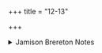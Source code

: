 +++
title = "12-13"

+++

<details><summary>Jamison Brereton Notes</summary>

Contains a number of PNs, whose exact identity eludes us. See Geldner’s nn., Mayrhofer PN s.vv.
</details>
